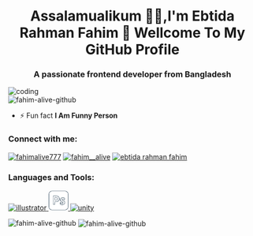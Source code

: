 <h1 align="center">Assalamualikum 💙✨,I'm Ebtida Rahman Fahim 🖤
Wellcome To My GitHub Profile</h1>
<h3 align="center">A passionate frontend developer from Bangladesh</h3>

<img align="right" alt="coding" width="800" src="https://img.wattpad.com/a65d9ad18424614edfe7e90f034fbb3fab9a729c/68747470733a2f2f73332e616d617a6f6e6177732e636f6d2f776174747061642d6d656469612d736572766963652f53746f7279496d6167652f6e535249422d73654a705a6c6a413d3d2d313338373831303038352e313738623463316162393734366461393832373135323138383434382e676966">
<p align="left"> <img src="https://komarev.com/ghpvc/?username=fahim-alive-github&label=Profile%20views&color=0e75b6&style=flat" alt="fahim-alive-github" /> </p>

- ⚡ Fun fact **I Am Funny Person**

<h3 align="left">Connect with me:</h3>
<p align="left">
<a href="https://fb.com/fahimalive777" target="blank"><img align="center" src="https://raw.githubusercontent.com/rahuldkjain/github-profile-readme-generator/master/src/images/icons/Social/facebook.svg" alt="fahimalive777" height="30" width="40" /></a>
<a href="https://instagram.com/fahim__alive" target="blank"><img align="center" src="https://raw.githubusercontent.com/rahuldkjain/github-profile-readme-generator/master/src/images/icons/Social/instagram.svg" alt="fahim__alive" height="30" width="40" /></a>
<a href="https://www.youtube.com/c/ebtida rahman fahim" target="blank"><img align="center" src="https://raw.githubusercontent.com/rahuldkjain/github-profile-readme-generator/master/src/images/icons/Social/youtube.svg" alt="ebtida rahman fahim" height="30" width="40" /></a>
</p>

<h3 align="left">Languages and Tools:</h3>
<p align="left"> <a href="https://www.adobe.com/in/products/illustrator.html" target="_blank" rel="noreferrer"> <img src="https://www.vectorlogo.zone/logos/adobe_illustrator/adobe_illustrator-icon.svg" alt="illustrator" width="40" height="40"/> </a> <a href="https://www.photoshop.com/en" target="_blank" rel="noreferrer"> <img src="https://raw.githubusercontent.com/devicons/devicon/master/icons/photoshop/photoshop-line.svg" alt="photoshop" width="40" height="40"/> </a> <a href="https://unity.com/" target="_blank" rel="noreferrer"> <img src="https://www.vectorlogo.zone/logos/unity3d/unity3d-icon.svg" alt="unity" width="40" height="40"/> </a> </p>

<p><img align="left" src="https://github-readme-stats.vercel.app/api/top-langs?username=fahim-alive-github&show_icons=true&locale=en&layout=compact" alt="fahim-alive-github" /></p>

<p>&nbsp;<img align="center" src="https://github-readme-stats.vercel.app/api?username=fahim-alive-github&show_icons=true&locale=en" alt="fahim-alive-github" /></p>
